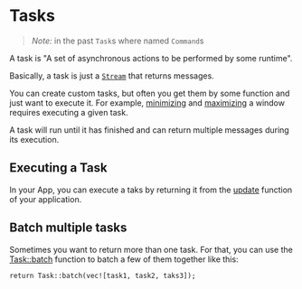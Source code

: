# Tasks
> *Note:* in the past `Task`s where named `Command`s

A task is "A set of asynchronous actions to be performed by some runtime".

Basically, a task is just a [`Stream`](https://docs.rs/futures/latest/futures/stream/trait.Stream.html) that returns messages.

You can create custom tasks, but often you get them by some function and just want to execute it. 
For example, [minimizing](https://docs.rs/iced/latest/iced/window/fn.minimize.html) and [maximizing](https://docs.rs/iced/latest/iced/window/fn.maximize.html) a window requires executing a given task.

A task will run until it has finished and can return multiple messages during its execution.

## Executing a Task
In your App, you can execute a taks by returning it from the [update](https://docs.rs/iced/latest/iced/application/trait.Update.html) function of your application.

## Batch multiple tasks
Sometimes you want to return more than one task. 
For that, you can use the [Task::batch](https://docs.rs/iced/latest/iced/task/struct.Task.html#method.batch) function to batch a few of them together like this:
```rust,ignore
return Task::batch(vec![task1, task2, taks3]);
```